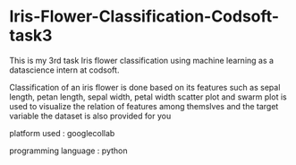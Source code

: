 # Iris-Flower-Classification-Codsoft-task3
This is my 3rd task Iris flower classification using machine learning as a datascience intern at codsoft.

Classification of an iris flower is done based on its features such as sepal length, petan length, sepal width, petal width scatter plot and swarm plot is used to visualize the relation of features among themslves and the target variable the dataset is also provided for you

platform used : googlecollab

programming language : python
